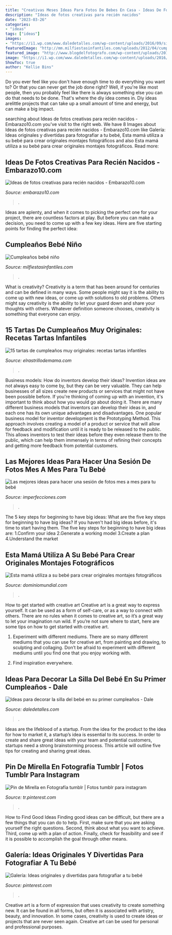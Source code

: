 ```yaml
---
title: "Creativas Meses Ideas Para Fotos De Bebes En Casa - Ideas De Fotos Creativas Para Recién Nacidos"
description: "Ideas de fotos creativas para recién nacidos"
date: "2023-03-26"
categories:
- "ideas"
tags: ["ideas"]
images:
- "https://i1.wp.com/www.daledetalles.com/wp-content/uploads/2016/09/silla-de-bebe-decorada2.jpg"
featuredImage: "http://mm.milfiestasinfantiles.com/uploads/2012/04/cumple-bebe-nino-tarta.jpg"
featured_image: "http://www.blogdelfotografo.com/wp-content/uploads/2014/10/Gonzalo-Merat.jpg"
image: "https://i1.wp.com/www.daledetalles.com/wp-content/uploads/2016/09/silla-de-bebe-decorada2.jpg"
ShowToc: true
author: "Kellie Bins"
---
```



Do you ever feel like you don't have enough time to do everything you want to? Or that you can never get the job done right? Well, if you're like most people, then you probably feel like there is always something else you can do that needs to be done. That's where the diy idea comes in. Diy ideas arelittle projects that can take up a small amount of time and energy, but can make a big impact.

	

		
searching about Ideas de fotos creativas para recién nacidos - Embarazo10.com you've visit to the right web. We have 8 Images about Ideas de fotos creativas para recién nacidos - Embarazo10.com like Galería: Ideas originales y divertidas para fotografiar a tu bebé, Esta mamá utiliza a su bebé para crear originales montajes fotográficos and also Esta mamá utiliza a su bebé para crear originales montajes fotográficos. Read more:
		
    
## Ideas De Fotos Creativas Para Recién Nacidos - Embarazo10.com

<img loading=lazy src="https://embarazo10.com/wp-content/uploads/2019/11/idas-de-fotos-creativas-para-recien-nacidos-muneco-de-nieve-istock.jpg" onerror="this.onerror=null;this.src='https://tse3.mm.bing.net/th?id=OIP.w2xGsSXgnhUj23QOVq6DrgHaE8&amp;pid=15.1';" alt="Ideas de fotos creativas para recién nacidos - Embarazo10.com">

_Source: embarazo10.com_

>. 

	

Ideas are aplenty, and when it comes to picking the perfect one for your project, there are countless factors at play. But before you can make a decision, you need to come up with a few key ideas. Here are five starting points for finding the perfect idea:

    
## Cumpleaños Bebé Niño

<img loading=lazy src="http://mm.milfiestasinfantiles.com/uploads/2012/04/cumple-bebe-nino-tarta.jpg" onerror="this.onerror=null;this.src='https://tse4.mm.bing.net/th?id=OIP.mQT9jJevGayM9EpHDI8InQAAAA&amp;pid=15.1';" alt="Cumpleaños bebé niño">

_Source: milfiestasinfantiles.com_

>. 

	

What is creativity?
Creativity is a term that has been around for centuries and can be defined in many ways. Some people might say it is the ability to come up with new ideas, or come up with solutions to old problems. Others might say creativity is the ability to let your guard down and share your thoughts with others. Whatever definition someone chooses, creativity is something that everyone can enjoy.

    
## 15 Tartas De Cumpleaños Muy Originales: Recetas Tartas Infantiles

<img loading=lazy src="https://www.elrastrillodemama.com/media/k2/items/cache/983fb56032c1ac1b726360eae9dd3d18_XL.jpg" onerror="this.onerror=null;this.src='https://tse2.mm.bing.net/th?id=OIP.HHmW7tDVhWIeDRz3MKkC-gHaE9&amp;pid=15.1';" alt="15 tartas de cumpleaños muy originales: recetas tartas infantiles">

_Source: elrastrillodemama.com_

>. 

	

Business models: How do inventors develop their ideas?
Invention ideas are not always easy to come by, but they can be very valuable. They can help businesses of all sizes create new products or services that might not have been possible before. If you're thinking of coming up with an invention, it's important to think about how you would go about doing it. There are many different business models that inventors can develop their ideas in, and each one has its own unique advantages and disadvantages.
One popular business model for inventor development is the Prototyping Method. This approach involves creating a model of a product or service that will allow for feedback and modification until it is ready to be released to the public. This allows inventors to test their ideas before they even release them to the public, which can help them immensely in terms of refining their concepts and getting more feedback from potential customers.

    
## Las Mejores Ideas Para Hacer Una Sesión De Fotos Mes A Mes Para Tu Bebé

<img loading=lazy src="http://www.blogdelfotografo.com/wp-content/uploads/2014/10/Gonzalo-Merat.jpg" onerror="this.onerror=null;this.src='https://tse1.mm.bing.net/th?id=OIP.ffj_5A7y2XJYYPzOeQYItwHaJk&amp;pid=15.1';" alt="Las mejores ideas para hacer una sesión de fotos mes a mes para tu bebé">

_Source: imperfecciones.com_

>. 

	

The 5 key steps for beginning to have big ideas: What are the five key steps for beginning to have big ideas?
If you haven't had big ideas before, it's time to start having them. The five key steps for beginning to have big ideas are: 1.Confirm your idea 2.Generate a working model 3.Create a plan 4.Understand the market 
    
## Esta Mamá Utiliza A Su Bebé Para Crear Originales Montajes Fotográficos

<img loading=lazy src="http://dominiomundial.com/wp-content/uploads/2014/12/montajes-bebe-6.jpg" onerror="this.onerror=null;this.src='https://tse2.mm.bing.net/th?id=OIP.DqQNRi6_dVrQ-LZxpqNe3wHaHa&amp;pid=15.1';" alt="Esta mamá utiliza a su bebé para crear originales montajes fotográficos">

_Source: dominiomundial.com_

>. 

	

How to get started with creative art
Creative art is a great way to express yourself. It can be used as a form of self-care, or as a way to connect with others. There are no rules when it comes to creative art, so it’s a great way to let your imagination run wild. If you’re not sure where to start, here are some tips on how to get started with creative art.
1. Experiment with different mediums. There are so many different mediums that you can use for creative art, from painting and drawing, to sculpting and collaging. Don’t be afraid to experiment with different mediums until you find one that you enjoy working with.

2. Find inspiration everywhere.

    
## Ideas Para Decorar La Silla Del Bebé En Su Primer Cumpleaños - Dale

<img loading=lazy src="https://i1.wp.com/www.daledetalles.com/wp-content/uploads/2016/09/silla-de-bebe-decorada2.jpg" onerror="this.onerror=null;this.src='https://tse2.mm.bing.net/th?id=OIP.CxIg-K91mGD516KCDiSzYgHaLH&amp;pid=15.1';" alt="Ideas para decorar la silla del bebé en su primer cumpleaños - Dale">

_Source: daledetalles.com_

>. 

	

Ideas are the lifeblood of a startup. From the idea for the product to the idea for how to market it, a startup’s idea is essential to its success. In order to create and share great ideas with your team and potential customers, startups need a strong brainstorming process. This article will outline five tips for creating and sharing great ideas.

    
## Pin De Mirella En Fotografía Tumblr | Fotos Tumblr Para Instagram

<img loading=lazy src="https://i.pinimg.com/originals/bc/4f/2d/bc4f2d696b70428e3c6a2455cce1a4d1.jpg" onerror="this.onerror=null;this.src='https://tse4.mm.bing.net/th?id=OIP.R6hsf7TDsrCGiCCMcLMYPgHaNK&amp;pid=15.1';" alt="Pin de Mirella en Fotografía tumblr | Fotos tumblr para instagram">

_Source: tr.pinterest.com_

>. 

	

How to Find Good Ideas
Finding good ideas can be difficult, but there are a few things that you can do to help. First, make sure that you are asking yourself the right questions. Second, think about what you want to achieve. Third, come up with a plan of action. Finally, check for feasibility and see if it is possible to accomplish the goal through other means.

    
## Galería: Ideas Originales Y Divertidas Para Fotografiar A Tu Bebé

<img loading=lazy src="https://i.pinimg.com/736x/61/d0/da/61d0daf52210b50a3d2a32f21b750892.jpg" onerror="this.onerror=null;this.src='https://tse3.mm.bing.net/th?id=OIP.4_CU7S1obP9ERJ0MgSmEBgHaEy&amp;pid=15.1';" alt="Galería: Ideas originales y divertidas para fotografiar a tu bebé">

_Source: pinterest.com_

>. 

	

Creative art is a form of expression that uses creativity to create something new. It can be found in all forms, but often it is associated with artistry, beauty, and innovation. In some cases, creativity is used to create ideas or projects that are never seen again. Creative art can be used for personal and professional purposes.

